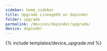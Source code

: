 ```yaml
---
sidebar: home_sidebar
title: Upgrade LineageOS on dopinder
folder: upgrade
permalink: /devices/dopinder/upgrade/
device: dopinder
---
```

{% include templates/device_upgrade.md %}
